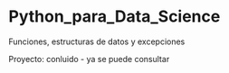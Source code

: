# Python_para_Data_Science
Funciones, estructuras de datos y excepciones

Proyecto: conluido - ya se puede consultar
